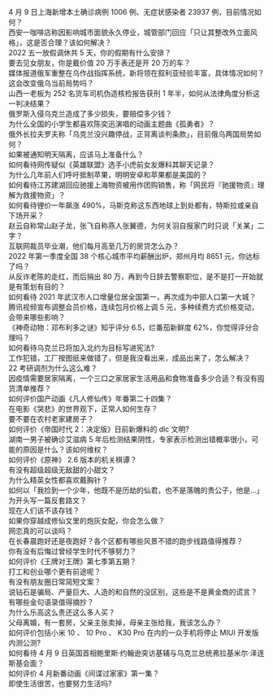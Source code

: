 4 月 9 日上海新增本土确诊病例 1006 例、无症状感染者 23937 例，目前情况如何？  
西安一咖啡店称因影响城市面貌永久停业，城管部门回应「只让其整改外立面风格」，这是否合理？该如何解决？  
2022 五一放假调休共 5 天，你的假期有什么安排？  
要去见女朋友，你是戴价值 20 万手表还是开 20 万的车？  
媒体报道俄军重整在乌作战指挥系统，新将领在叙利亚经验丰富，具体情况如何？这会改变俄乌当前局势吗？  
山西一老板为 252 名货车司机伪造核检报告获刑 1 年半，如何从法律角度分析这一判决结果？  
俄罗斯入侵乌克兰造成了多少损失，要赔偿多少钱？  
为什么全国的小学生都喜欢陈奕迅演唱的动画主题曲《孤勇者》？  
俄外长拉夫罗夫称「乌克兰没兴趣停战，正背离谈判条款」，目前俄乌两国局势如何？  
如果被通知明天隔离，应该马上准备什么？  
如何看待网传疑似《英雄联盟》选手小虎前女友爆料其聊天记录？  
为什么几年前人们呼吁抵制苹果，明明安卓和苹果都是美国的？  
如何看待江苏建湖回应驰援上海物资被用作团购销售，称「网民将『驰援物资』理解为救援物资」？  
如何看待锂价一年飙涨 490%，马斯克称这东西地球上到处都有，特斯拉或亲自下场开采？  
赵云自称常山赵子龙，张飞自称燕人张翼德，为何关羽自报家门时只说「关某」二字？  
互联网裁员毕业潮，他们每月高至几万的房贷怎么办？  
2022 年第一季度全国 38 个核心城市平均薪酬出炉，郑州月均 8651 元，你达标了吗？  
从反诈老陈的走红，而后捐出 80 万，再到今日辞去警察职位，是不是打一开始就是有策划有目的？  
如何看待 2021 年武汉市人口增量位居全国第一，再次成为中部人口第一大城？  
腾讯视频宣布调整会员价格，连续包月价格上调 5 元，多种续费方式价格变动，会带来哪些影响？  
《神奇动物：邓布利多之谜》知乎评分 6.5，烂番茄新鲜度 62%，你觉得评分合理吗？  
如何看待乌克兰已将加入北约为目标写进宪法?  
工作犯错，工厂按图纸来做错了，但是我没看出来，成品出来了，怎么解决？  
22 考研调剂为什么这么难？  
因疫情需要居家隔离，一个三口之家居家生活用品和食物准备多少合适？有没有囤货清单推荐？  
如何评价国产动画《凡人修仙传》年番第二十四集？  
在电影《哭悲》的世界观下，正常人如何生存？  
要不要在农村老家建房子？  
如何评价《帝国时代 2：决定版》日前新爆料的 dlc 文明?  
湖南一男子被确诊艾滋病 5 年后检测结果阴性，专家表示检测出错概率很小，可能的原因是什么？该如何维权？  
如何评价《原神》 2.6 版本的机关棋谭？  
有没有超级超级无敌甜的小甜文？  
为什么精英女性都喜欢戴胸针？  
如何以「我捡到一个少年，他既不是历劫的仙君，也不是落魄的贵公子，他是…」为开头写一篇反套路文？  
现在人们该不该存钱？  
如果你穿越成修仙文里的炮灰女配，你会怎么做？  
网恋真的可以谈吗？  
在长春晨跑好还是夜跑好？各个区都有哪些风景不错的跑步线路值得推荐？  
你有没有后悔过曾经学生时代不够努力？  
如何评价《王牌对王牌》第七季第五期？  
打工和创业哪个更有前途呢？  
有没有朋友圈日常简短文案？  
说钻石是骗局、产量巨大、人造的和自然的没区别，这些是不是黄金商的谎言？  
有哪些金句语录值得摘抄？  
为什么乐高这么贵还这么多人买？  
父母离婚，有一套房，父亲主张卖掉，母亲主张给我，我该怎么办？  
如何评价包括小米 10 、 10 Pro 、 K30 Pro 在内的一众手机将停止 MIUI 开发版内测公测?  
如何看待 4 月 9 日英国首相鲍里斯·约翰逊突访基辅与乌克兰总统弗拉基米尔·泽连斯基会面？  
如何评价 4 月新番动画《间谍过家家》第一集？  
即使生活很苦，也要努力生活吗?  
